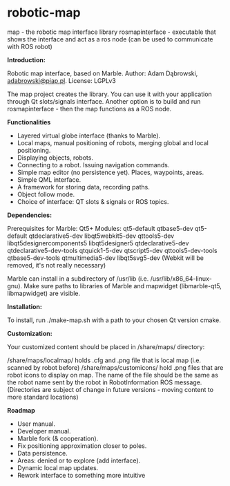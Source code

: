 # robotic-map
map - the robotic map interface library
rosmapinterface - executable that shows the interface and act as a ros node (can be used to communicate with ROS robot) 

<b>Introduction:</b>

Robotic map interface, based on Marble. Author: Adam Dąbrowski, adabrowski@piap.pl. License: LGPLv3

The map project creates the library. You can use it with your application through Qt slots/signals interface. Another option is to build and run rosmapinterface - then the map functions as a ROS node.

<b>Functionalities</b>

- Layered virtual globe interface (thanks to Marble).
- Local maps, manual positioning of robots, merging global and local positioning.
- Displaying objects, robots.
- Connecting to a robot. Issuing navigation commands.
- Simple map editor (no persistence yet). Places, waypoints, areas.
- Simple QML interface.
- A framework for storing data, recording paths.
- Object follow mode.
- Choice of interface: QT slots & signals or ROS topics.

<b>Dependencies:</b>

Prerequisites for Marble: Qt5+ Modules: qt5-default qtbase5-dev qt5-default qtdeclarative5-dev libqt5webkit5-dev qttools5-dev libqt5designercomponents5 libqt5designer5 qtdeclarative5-dev qtdeclarative5-dev-tools qtquick1-5-dev qtscript5-dev qttools5-dev-tools qtbase5-dev-tools qtmultimedia5-dev libqt5svg5-dev (Webkit will be removed, it's not really necessary)

Marble can install in a subdirectory of /usr/lib (i.e. /usr/lib/x86_64-linux-gnu). Make sure paths to libraries of Marble and mapwidget (libmarble-qt5, libmapwidget) are visible.

<b>Installation:</b>

To install, run ./make-map.sh with a path to your chosen Qt version cmake.

<b>Customization:</b>

Your customized content should be placed in /share/maps/ directory:

/share/maps/localmap/ holds .cfg and .png file that is local map (i.e. scanned by robot before)
/share/maps/customicons/ hold .png files that are robot icons to display on map. The name of the file should be the same as the robot name sent by the robot in RobotInformation ROS message. (Directories are subject of change in future versions - moving content to more standard locations)

<b> Roadmap </b>

- User manual.
- Developer manual.
- Marble fork (& cooperation).
- Fix positioning approximation closer to poles.
- Data persistence.
- Areas: denied or to explore (add interface).
- Dynamic local map updates.
- Rework interface to something more intuitive



